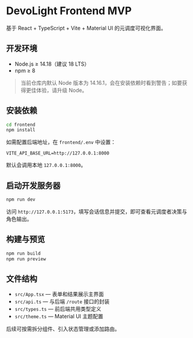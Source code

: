 # DevoLight Frontend MVP

基于 React + TypeScript + Vite + Material UI 的元调度可视化界面。

## 开发环境

- Node.js ≥ 14.18（建议 18 LTS）
- npm ≥ 8

> 当前仓库内默认 Node 版本为 14.16.1，会在安装依赖时看到警告；如要获得更佳体验，请升级 Node。

## 安装依赖

```bash
cd frontend
npm install
```

如需配置后端地址，在 `frontend/.env` 中设置：

```
VITE_API_BASE_URL=http://127.0.0.1:8000
```

默认会调用本地 `127.0.0.1:8000`。

## 启动开发服务器

```bash
npm run dev
```

访问 `http://127.0.0.1:5173`，填写会话信息并提交，即可查看元调度者决策与角色输出。

## 构建与预览

```bash
npm run build
npm run preview
```

## 文件结构

- `src/App.tsx` — 表单和结果展示主界面
- `src/api.ts` — 与后端 `/route` 接口的封装
- `src/types.ts` — 前后端共用类型定义
- `src/theme.ts` — Material UI 主题配置

后续可按需拆分组件、引入状态管理或添加路由。
